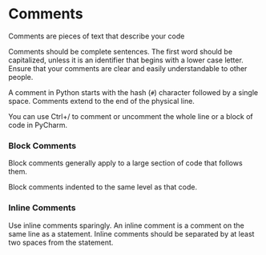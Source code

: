 # Comments
Comments are pieces of text that describe your code

Comments should be complete sentences. The first word should be capitalized, unless it is an identifier that begins with a lower case letter. Ensure that your comments are clear and easily understandable to other people.

A comment in Python starts with the hash (```#```) character followed by a single space. Comments extend to the end of the physical line. 

You can use Ctrl+/ to comment or uncomment the whole line or a block of code in PyCharm.

### Block Comments
Block comments generally apply to a large section of code that follows them.

Block comments indented to the same level as that code.

### Inline Comments
Use inline comments sparingly. An inline comment is a comment on the same line as a statement. Inline comments should be separated by at least two spaces from the statement.